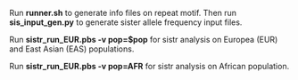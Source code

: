 Run **runner.sh** to generate info files on repeat motif. Then run **sis_input_gen.py** to generate sister allele frequency input files. 

Run **sistr_run_EUR.pbs -v pop=$pop** for sistr analysis on Europea (EUR) and East Asian (EAS) populations.

Run **sistr_run_EUR.pbs -v pop=AFR** for sistr analysis on African population.

